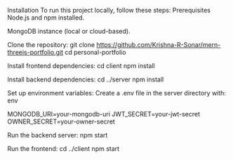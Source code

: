 Installation
To run this project locally, follow these steps:
Prerequisites
Node.js and npm installed.

MongoDB instance (local or cloud-based).

Clone the repository:
git clone https://github.com/Krishna-R-Sonar/mern-threejs-portfolio.git
cd personal-portfolio

Install frontend dependencies:
cd client
npm install

Install backend dependencies:
cd ../server
npm install

Set up environment variables:
Create a .env file in the server directory with:
env

MONGODB_URI=your-mongodb-uri
JWT_SECRET=your-jwt-secret
OWNER_SECRET=your-owner-secret

Run the backend server:
npm start

Run the frontend:
cd ../client
npm start
